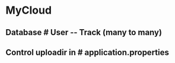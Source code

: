 # MyCloud
## Database # User -- Track (many to many)
## Control uploadir in # application.properties


